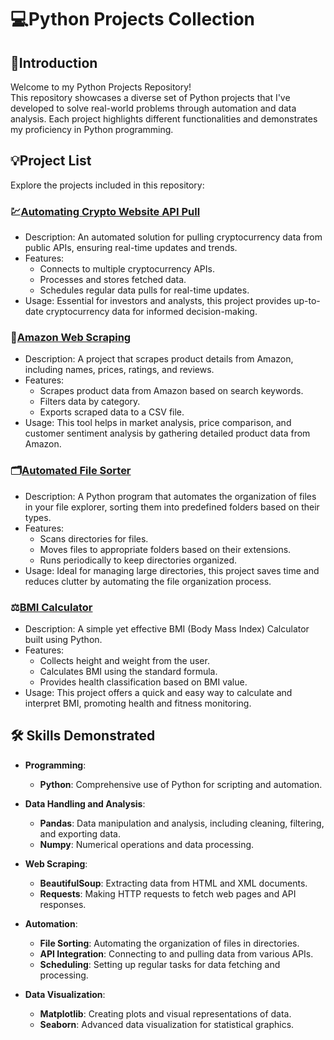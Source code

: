 # 💻Python Projects Collection

## 🔎Introduction
Welcome to my Python Projects Repository!  
This repository showcases a diverse set of Python projects that I've developed to solve real-world problems through automation and data analysis. Each project highlights different functionalities and demonstrates my proficiency in Python programming. 

## 💡Project List
Explore the projects included in this repository:

### 💹[Automating Crypto Website API Pull](https://github.com/tsenyun/Python/blob/main/Automating%20Crypto%20Website%20API%20Pull.ipynb)
- Description: An automated solution for pulling cryptocurrency data from public APIs, ensuring real-time updates and trends.
- Features:
  - Connects to multiple cryptocurrency APIs.
  - Processes and stores fetched data.
  - Schedules regular data pulls for real-time updates.
- Usage: Essential for investors and analysts, this project provides up-to-date cryptocurrency data for informed decision-making.

### 🛒[Amazon Web Scraping](https://github.com/tsenyun/Python/blob/main/Amazon%20Web%20Scraping.ipynb)
- Description: A project that scrapes product details from Amazon, including names, prices, ratings, and reviews.
- Features:
    - Scrapes product data from Amazon based on search keywords.
    - Filters data by category.
    - Exports scraped data to a CSV file.
- Usage: This tool helps in market analysis, price comparison, and customer sentiment analysis by gathering detailed product data from Amazon.

### 🗂️[Automated File Sorter](https://github.com/tsenyun/Python/blob/main/Automated%20File%20Sorter%20in%20File%20Explorer.ipynb)
- Description: A Python program that automates the organization of files in your file explorer, sorting them into predefined folders based on their types.
- Features:
    - Scans directories for files.
    - Moves files to appropriate folders based on their extensions.
    - Runs periodically to keep directories organized.
- Usage: Ideal for managing large directories, this project saves time and reduces clutter by automating the file organization process.

### ⚖️[BMI Calculator](https://github.com/tsenyun/Python/blob/main/BMI%20Calculator.ipynb)
- Description: A simple yet effective BMI (Body Mass Index) Calculator built using Python.
- Features:
  - Collects height and weight from the user.
  - Calculates BMI using the standard formula.
  - Provides health classification based on BMI value.
- Usage: This project offers a quick and easy way to calculate and interpret BMI, promoting health and fitness monitoring.

## 🛠️ Skills Demonstrated
- **Programming**: 
  - **Python**: Comprehensive use of Python for scripting and automation.

- **Data Handling and Analysis**:
  - **Pandas**: Data manipulation and analysis, including cleaning, filtering, and exporting data.
  - **Numpy**: Numerical operations and data processing.

- **Web Scraping**:
  - **BeautifulSoup**: Extracting data from HTML and XML documents.
  - **Requests**: Making HTTP requests to fetch web pages and API responses.

- **Automation**:
  - **File Sorting**: Automating the organization of files in directories.
  - **API Integration**: Connecting to and pulling data from various APIs.
  - **Scheduling**: Setting up regular tasks for data fetching and processing.

- **Data Visualization**:
  - **Matplotlib**: Creating plots and visual representations of data.
  - **Seaborn**: Advanced data visualization for statistical graphics.


